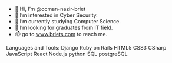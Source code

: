 - 👋 Hi, I’m @ocman-nazir-briet
- 👀 I’m interested in Cyber Security.
- 🌱 I’m currently studying Computer Science.
- 💞️ I’m looking for graduates from IT field. 
- 📫 go to www.briets.com to reach me.


Languages and Tools:
Django Ruby on Rails HTML5 CSS3 CSharp JavaScript React Node.js python SQL postgreSQL



<!---
ocman-nazir-briet/ocman-nazir-briet is a ✨ special ✨ repository because its `README.md` (this file) appears on your GitHub profile.
You can click the Preview link to take a look at your changes.
--->
